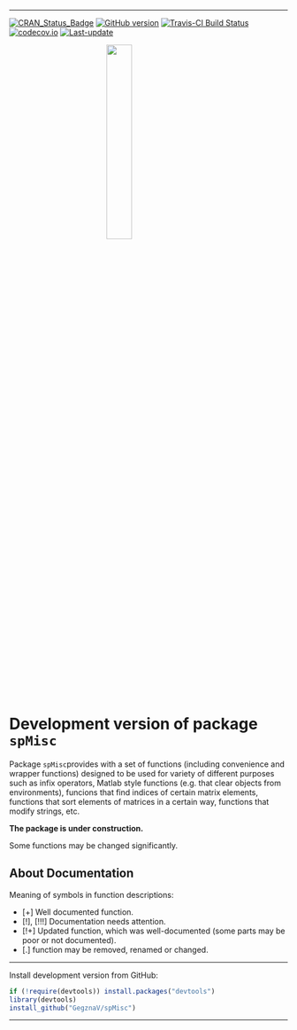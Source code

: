 
<!-- person("MrFlick", role = "ctb") -->
<!-- README.md is generated from README.Rmd. Please edit that file -->

------------------------------------------------------------------------

[![CRAN\_Status\_Badge](http://www.r-pkg.org/badges/version/spMisc)](https://cran.r-project.org/package=spMisc) [![GitHub version](https://img.shields.io/badge/GitHub-v0.0.17-brightgreen.svg)](https://github.com/GegznaV/spMisc) [![Travis-CI Build Status](https://travis-ci.org/GegznaV/spMisc.png?branch=master)](https://travis-ci.org/GegznaV/spMisc) [![codecov.io](https://codecov.io/github/GegznaV/spMisc/coverage.svg?branch=master)](https://codecov.io/github/GegznaV/spMisc?branch=master) [![Last-update](https://img.shields.io/badge/last%20update-2017--07--24-yellowgreen.svg)](/commits/master)

<img src="http://gegznav.github.io/spMisc/logo.png" width="30%" height="30%" style="display: block; margin: auto;" />

Development version of package `spMisc`
=======================================

Package `spMisc`provides with a set of functions (including convenience and wrapper functions) designed to be used for variety of different purposes such as infix operators, Matlab style functions (e.g. that clear objects from environments), funcions that find indices of certain matrix elements, functions that sort elements of matrices in a certain way, functions that modify strings, etc.

**The package is under construction.**

Some functions may be changed significantly.

About Documentation
-------------------

Meaning of symbols in function descriptions:

-   \[+\] Well documented function.
-   \[!\], \[!!!\] Documentation needs attention.
-   \[!+\] Updated function, which was well-documented (some parts may be poor or not documented).
-   \[.\] function may be removed, renamed or changed.

------------------------------------------------------------------------

Install development version from GitHub:

``` r
if (!require(devtools)) install.packages("devtools")
library(devtools)
install_github("GegznaV/spMisc")
```

------------------------------------------------------------------------

<!-- <p align="right">  --> <!-- File updated on <b>2017-07-24</b> with version of package  <b>0.0.17</b> --> <!-- </p>     -->
